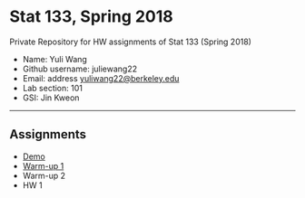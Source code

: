 # Stat 133, Spring 2018

Private Repository for HW assignments of Stat 133 (Spring 2018)

- Name: Yuli Wang
- Github username: juliewang22
- Email: address yuliwang22@berkeley.edu
- Lab section: 101
- GSI: Jin Kweon

-----

## Assignments

- [Demo](demo)
- [Warm-up 1](warmup1)
- Warm-up 2
- HW 1


